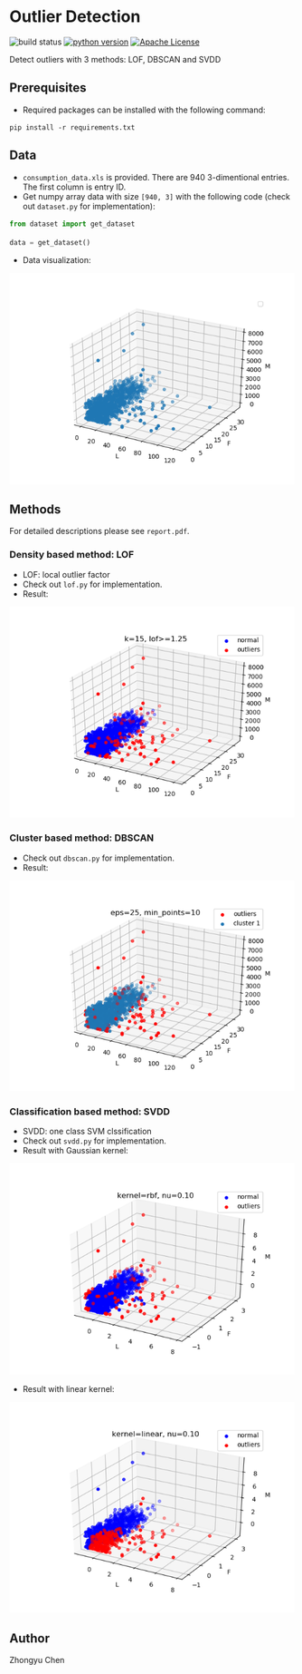 # Outlier Detection

![build status](https://img.shields.io/badge/build-passing-green.svg)
[![python version](https://img.shields.io/badge/python-3.6.8-purple.svg)](https://python.org)
[![Apache License](https://img.shields.io/badge/license-Apache2.0-blue.svg)](http://www.apache.org/licenses/)

Detect outliers with 3 methods: LOF, DBSCAN and SVDD

## Prerequisites

* Required packages can be installed with the following command:

```
pip install -r requirements.txt
```

## Data

* `consumption_data.xls` is provided. There are 940 3-dimentional entries. The first column is entry ID.
* Get numpy array data with size `[940, 3]` with the following code (check out `dataset.py` for implementation):

```python
from dataset import get_dataset

data = get_dataset()
```

* Data visualization:

![data](pic/data.png)

## Methods

For detailed descriptions please see `report.pdf`.

### Density based method: LOF

* LOF: local outlier factor
* Check out `lof.py` for implementation.
* Result:

![lof](pic/lof.png)

### Cluster based method: DBSCAN

* Check out `dbscan.py` for implementation.
* Result:

![dbscan](pic/dbscan.png)

### Classification based method: SVDD

* SVDD: one class SVM clssification
* Check out `svdd.py` for implementation.
* Result with Gaussian kernel:

![rbf](pic/rbf.png)

* Result with linear kernel:

![linear](pic/linear.png)

## Author

Zhongyu Chen
